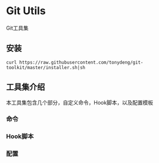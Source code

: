 # Git Utils

Git工具集

## 安装

```
curl https://raw.githubusercontent.com/tonydeng/git-toolkit/master/installer.sh|sh
```

## 工具集介绍

本工具集包含几个部分，自定义命令，Hook脚本，以及配置模板

### 命令

### Hook脚本

### 配置
